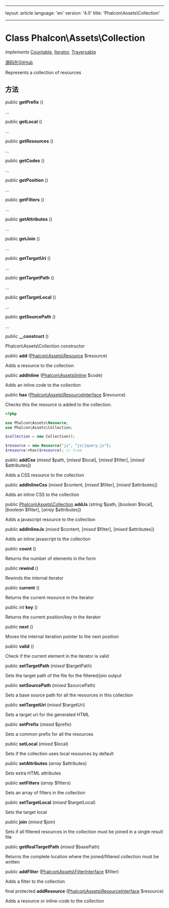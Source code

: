 * * *

layout: article language: 'en' version: '4.0' title: 'Phalcon\Assets\Collection'

* * *

# Class **Phalcon\Assets\Collection**

*implements* [Countable](https://php.net/manual/en/class.countable.php), [Iterator](https://php.net/manual/en/class.iterator.php), [Traversable](https://php.net/manual/en/class.traversable.php)

<a href="https://github.com/phalcon/cphalcon/tree/v4.0.0/phalcon/assets/collection.zep" class="btn btn-default btn-sm">源码在GitHub</a>

Represents a collection of resources

## 方法

public **getPrefix** ()

...

public **getLocal** ()

...

public **getResources** ()

...

public **getCodes** ()

...

public **getPosition** ()

...

public **getFilters** ()

...

public **getAttributes** ()

...

public **getJoin** ()

...

public **getTargetUri** ()

...

public **getTargetPath** ()

...

public **getTargetLocal** ()

...

public **getSourcePath** ()

...

public **__construct** ()

Phalcon\Assets\Collection constructor

public **add** ([Phalcon\Assets\Resource](Phalcon_Assets_Resource) $resource)

Adds a resource to the collection

public **addInline** ([Phalcon\Assets\Inline](Phalcon_Assets_Inline) $code)

Adds an inline code to the collection

public **has** ([Phalcon\Assets\ResourceInterface](Phalcon_Assets_ResourceInterface) $resource)

Checks this the resource is added to the collection.

```php
<?php

use Phalcon\Assets\Resource;
use Phalcon\Assets\Collection;

$collection = new Collection();

$resource = new Resource("js", "js/jquery.js");
$resource->has($resource); // true

```

public **addCss** (*mixed* $path, [*mixed* $local], [*mixed* $filter], [*mixed* $attributes])

Adds a CSS resource to the collection

public **addInlineCss** (*mixed* $content, [*mixed* $filter], [*mixed* $attributes])

Adds an inline CSS to the collection

public [Phalcon\Assets\Collection](Phalcon_Assets_Collection) **addJs** (*string* $path, [*boolean* $local], [*boolean* $filter], [*array* $attributes])

Adds a javascript resource to the collection

public **addInlineJs** (*mixed* $content, [*mixed* $filter], [*mixed* $attributes])

Adds an inline javascript to the collection

public **count** ()

Returns the number of elements in the form

public **rewind** ()

Rewinds the internal iterator

public **current** ()

Returns the current resource in the iterator

public *int* **key** ()

Returns the current position/key in the iterator

public **next** ()

Moves the internal iteration pointer to the next position

public **valid** ()

Check if the current element in the iterator is valid

public **setTargetPath** (*mixed* $targetPath)

Sets the target path of the file for the filtered/join output

public **setSourcePath** (*mixed* $sourcePath)

Sets a base source path for all the resources in this collection

public **setTargetUri** (*mixed* $targetUri)

Sets a target uri for the generated HTML

public **setPrefix** (*mixed* $prefix)

Sets a common prefix for all the resources

public **setLocal** (*mixed* $local)

Sets if the collection uses local resources by default

public **setAttributes** (*array* $attributes)

Sets extra HTML attributes

public **setFilters** (*array* $filters)

Sets an array of filters in the collection

public **setTargetLocal** (*mixed* $targetLocal)

Sets the target local

public **join** (*mixed* $join)

Sets if all filtered resources in the collection must be joined in a single result file

public **getRealTargetPath** (*mixed* $basePath)

Returns the complete location where the joined/filtered collection must be written

public **addFilter** ([Phalcon\Assets\FilterInterface](Phalcon_Assets_FilterInterface) $filter)

Adds a filter to the collection

final protected **addResource** ([Phalcon\Assets\ResourceInterface](Phalcon_Assets_ResourceInterface) $resource)

Adds a resource or inline-code to the collection
